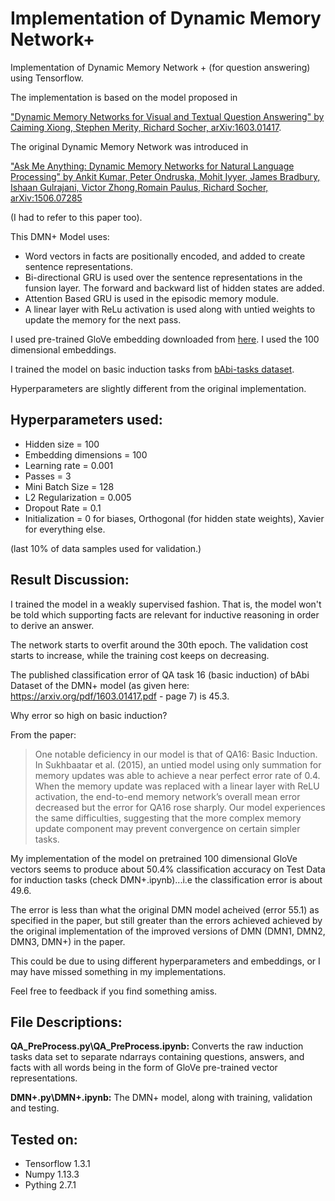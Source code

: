 # Implementation of Dynamic Memory Network+   

Implementation of Dynamic Memory Network + (for question answering) using Tensorflow.

The implementation is based on the model proposed in 

["Dynamic Memory Networks for Visual and Textual Question Answering" 
by Caiming Xiong, Stephen Merity, Richard Socher, arXiv:1603.01417](https://arxiv.org/abs/1603.01417). 

The original Dynamic Memory Network was introduced in 

["Ask Me Anything: Dynamic Memory Networks for Natural Language Processing" 
by Ankit Kumar, Peter Ondruska, Mohit Iyyer, James Bradbury, Ishaan Gulrajani, Victor Zhong,Romain Paulus, Richard Socher, arXiv:1506.07285](https://arxiv.org/pdf/1506.07285.pdf) 

(I had to refer to this paper too).

This DMN+ Model uses:

* Word vectors in facts are positionally encoded, and added to create sentence representations.
* Bi-directional GRU is used over the sentence representations in the funsion layer. The forward and backward list of hidden states are added.
* Attention Based GRU is used in the episodic memory module.
* A linear layer with ReLu activation is used along with untied weights to update the memory for the next pass. 

I used pre-trained GloVe embedding downloaded from [here](https://nlp.stanford.edu/projects/glove/).
I used the 100 dimensional embeddings. 

I trained the model on basic induction tasks from [bAbi-tasks dataset](https://research.fb.com/downloads/babi/). 

Hyperparameters are slightly different from the original implementation.

## Hyperparameters used:

* Hidden size = 100
* Embedding dimensions = 100
* Learning rate = 0.001
* Passes = 3
* Mini Batch Size = 128
* L2 Regularization = 0.005
* Dropout Rate = 0.1
* Initialization = 0 for biases, Orthogonal (for hidden state weights), Xavier for everything else.

(last 10% of data samples used for validation.)

## Result Discussion: 

I trained the model in a weakly supervised fashion. That is, the model won't be told which supporting facts are relevant for inductive reasoning in order to derive an answer. 

The network starts to overfit around the 30th epoch. The validation cost starts to increase, while the training cost keeps on decreasing. 

The published classification error of QA task 16 (basic induction) of bAbi Dataset of the DMN+ model (as given here: https://arxiv.org/pdf/1603.01417.pdf - page 7) is 45.3. 

Why error so high on basic induction?

From the paper:

>One notable deficiency in our model is that of QA16: Basic
Induction. In Sukhbaatar et al. (2015), an untied model
using only summation for memory updates was able to
achieve a near perfect error rate of 0.4. When the memory
update was replaced with a linear layer with ReLU activation,
the end-to-end memory network’s overall mean error
decreased but the error for QA16 rose sharply. Our model
experiences the same difficulties, suggesting that the more
complex memory update component may prevent convergence
on certain simpler tasks.

My implementation of the model on pretrained 100 dimensional GloVe vectors seems to produce about 50.4% classification accuracy on Test Data for induction tasks (check DMN+.ipynb)...i.e the classification error is about 49.6. 


The error is less than what the original DMN model acheived (error 55.1) as specified in the paper, but still greater than the errors achieved achieved by the original implementation of the improved versions of DMN (DMN1, DMN2, DMN3, DMN+) in the paper.


This could be due to using different hyperparameters and embeddings, or I may have missed something in my implementations.

Feel free to feedback if you find something amiss.

## File Descriptions:

**QA_PreProcess.py\QA_PreProcess.ipynb:** Converts the raw induction tasks data set to separate ndarrays containing questions, answers, and facts with all words being in the form of GloVe pre-trained vector representations.  

**DMN+.py\DMN+.ipynb:** The DMN+ model, along with training, validation and testing. 

## Tested on:

* Tensorflow 1.3.1
* Numpy 1.13.3
* Pything 2.7.1
